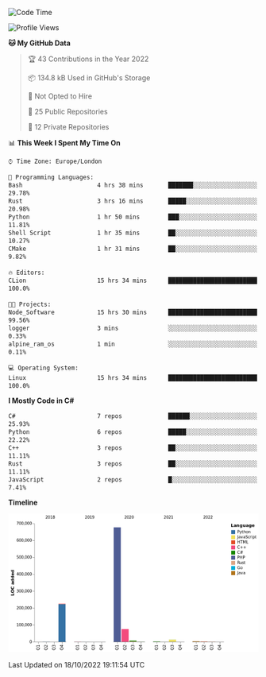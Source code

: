 <!--START_SECTION:waka-->
![Code Time](http://img.shields.io/badge/Code%20Time-326%20hrs-blue)

![Profile Views](http://img.shields.io/badge/Profile%20Views-0-blue)

**🐱 My GitHub Data** 

> 🏆 43 Contributions in the Year 2022
 > 
> 📦 134.8 kB Used in GitHub's Storage 
 > 
> 🚫 Not Opted to Hire
 > 
> 📜 25 Public Repositories 
 > 
> 🔑 12 Private Repositories  
 > 
📊 **This Week I Spent My Time On** 

```text
⌚︎ Time Zone: Europe/London

💬 Programming Languages: 
Bash                     4 hrs 38 mins       ███████░░░░░░░░░░░░░░░░░░   29.78% 
Rust                     3 hrs 16 mins       █████░░░░░░░░░░░░░░░░░░░░   20.98% 
Python                   1 hr 50 mins        ███░░░░░░░░░░░░░░░░░░░░░░   11.81% 
Shell Script             1 hr 35 mins        ██░░░░░░░░░░░░░░░░░░░░░░░   10.27% 
CMake                    1 hr 31 mins        ██░░░░░░░░░░░░░░░░░░░░░░░   9.82%

🔥 Editors: 
CLion                    15 hrs 34 mins      █████████████████████████   100.0%

🐱‍💻 Projects: 
Node_Software            15 hrs 30 mins      █████████████████████████   99.56% 
logger                   3 mins              ░░░░░░░░░░░░░░░░░░░░░░░░░   0.33% 
alpine_ram_os            1 min               ░░░░░░░░░░░░░░░░░░░░░░░░░   0.11%

💻 Operating System: 
Linux                    15 hrs 34 mins      █████████████████████████   100.0%

```

**I Mostly Code in C#** 

```text
C#                       7 repos             ██████░░░░░░░░░░░░░░░░░░░   25.93% 
Python                   6 repos             █████░░░░░░░░░░░░░░░░░░░░   22.22% 
C++                      3 repos             ██░░░░░░░░░░░░░░░░░░░░░░░   11.11% 
Rust                     3 repos             ██░░░░░░░░░░░░░░░░░░░░░░░   11.11% 
JavaScript               2 repos             █░░░░░░░░░░░░░░░░░░░░░░░░   7.41%

```


**Timeline**

![Chart not found](https://raw.githubusercontent.com/Jirubizu/Jirubizu/master/charts/bar_graph.png) 


 Last Updated on 18/10/2022 19:11:54 UTC
<!--END_SECTION:waka-->